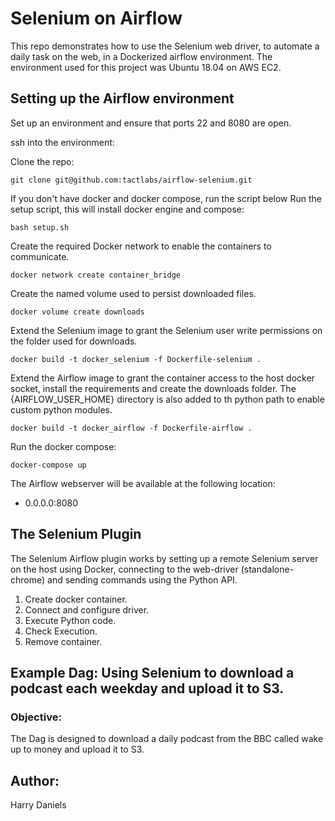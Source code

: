 
# Selenium on Airflow

This repo demonstrates how to use the Selenium web driver, to automate a daily task on the web, in a Dockerized airflow environment. The environment used for this project was Ubuntu 18.04 on AWS EC2.

## Setting up the Airflow environment

Set up an environment and ensure that ports 22 and 8080 are open. 

ssh into the environment:

Clone the repo:
```
git clone git@github.com:tactlabs/airflow-selenium.git
```

If you don't have docker and docker compose, run the script below
Run the setup script, this will install docker engine and compose:
```
bash setup.sh
```

Create the required Docker network to enable the containers to communicate.
```
docker network create container_bridge
```

Create the named volume used to persist downloaded files.
```
docker volume create downloads
```

Extend the Selenium image to grant the Selenium user write permissions on the folder used for downloads.
```
docker build -t docker_selenium -f Dockerfile-selenium .
```

Extend the Airflow image to grant the container access to the host docker socket, install the requirements and create the downloads folder. The {AIRFLOW_USER_HOME} directory is also added to th python path to enable custom python modules.
```
docker build -t docker_airflow -f Dockerfile-airflow .
```

Run the docker compose:
```
docker-compose up
```

The Airflow webserver will be available at the following location:
* 0.0.0.0:8080

## The Selenium Plugin

The Selenium Airflow plugin works by setting up a remote Selenium server on the host using Docker, connecting to the web-driver (standalone-chrome) and sending commands using the Python API. 

1. Create docker container.
2. Connect and configure driver.
3. Execute Python code.
4. Check Execution.
5. Remove container.

## Example Dag: Using Selenium to download a podcast each weekday and upload it to S3.

### Objective:

The Dag is designed to download a daily podcast from the BBC called wake up to money and upload it to S3.  

## Author:

Harry Daniels
